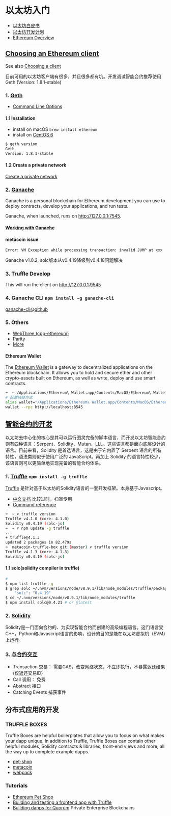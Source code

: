 # 以太坊入门
 * [以太坊白皮书](https://github.com/ethereum/wiki/blob/master/%5B中文%5D-以太坊白皮书.md)
 * [以太坊开发计划](https://github.com/ethereum/wiki/blob/master/%5B中文%5D-以太坊开发计划.md)
 * [Ethereum Overview](http://truffleframework.com/tutorials/ethereum-overview)

## [Choosing an Ethereum client](http://truffleframework.com/docs/getting_started/client)
See also [Choosing a client](http://ethdocs.org/en/latest/ethereum-clients/choosing-a-client.html)

目前可用的以太坊客户端有很多，并且很多都有坑。开发调试智能合约推荐使用 Geth (Version: 1.8.1-stable)

### 1. [Geth](https://github.com/ethereum/go-ethereum)
 * [Command Line Options](https://github.com/ethereum/go-ethereum/wiki/Command-Line-Options)

#### 1.1 Installation
 * install on macOS `brew install ethereum`
 * install on [CentOS 6](./install-geth-on-centos6.md)

```bash
$ geth version 
Geth
Version: 1.8.1-stable
```

#### 1.2 Create a private network
[Create a private network](./create-private-network.md)

### 2. [Ganache](http://truffleframework.com/ganache)
Ganache is a personal blockchain for Ethereum development you can use to deploy contracts, develop your applications, and run tests.

Ganache, when launched, runs on http://127.0.0.1:7545.

#### [Working with Ganache](http://truffleframework.com/docs/ganache/using)

#### metacoin issue
`Error: VM Exception while processing transaction: invalid JUMP at xxx`

Ganache v1.0.2, solc版本从v0.4.19降级到v0.4.18问题解决

### 3. Truffle Develop
This will run the client on http://127.0.0.1:9545

### 4. Ganache CLI `npm install -g ganache-cli`

[ganache-cli@github](https://github.com/trufflesuite/ganache-cli/)

### 5. Others

 * [WebThree (cpp-ethereum)](https://github.com/ethereum/cpp-ethereum)
 * [Parity](https://github.com/paritytech/parity)
 * [More](https://www.ethereum.org/cli)

#### Ethereum Wallet
The [Ethereum Wallet](https://github.com/ethereum/mist/releases) is a gateway to decentralized applications on the Ethereum blockchain. It allows you to hold and secure ether and other crypto-assets built on Ethereum, as well as write, deploy and use smart contracts.


```bash
➜  ~ /Applications/Ethereum\ Wallet.app/Contents/MacOS/Ethereum\ Wallet --rpc /tmp/geth/nodechain/geth.ipc
# 配置快捷方式
alias wallet="/Applications/Ethereum\ Wallet.app/Contents/MacOS/Ethereum\ Wallet"
wallet --rpc http://localhost:8545
```

## [智能合约的开发](https://solidity.readthedocs.io/en/develop/)
以太坊去中心化的核心是其可以运行图灵完备的脚本语言，而开发以太坊智能合约则有四种语言：Serpent、Solidity、Mutan、LLL。这些语言都是面向底层设计的语言。目前来看，Solidity 是首选语言，这是由于它内置了 Serpent 语言的所有特性，语法类则似于使用广泛的 JavaScript。再加上 Solidity 的语言特性较少，该语言则可以更简单地实现完备的智能合约体系。

### 1. [Truffle](https://github.com/trufflesuite/truffle) `npm install -g truffle`
[Truffle](http://truffleframework.com/) 是针对基于以太坊的Solidity语言的一套开发框架。本身基于Javascript。
 * [中文文档](http://truffle.tryblockchain.org/) 比较过时，扫盲专用
 * [Command reference](http://truffleframework.com/docs/advanced/commands)

```bash
➜  ~ ✗ truffle version
Truffle v4.1.0 (core: 4.1.0)
Solidity v0.4.19 (solc-js)
➜  ~ ✗ npm update -g truffle
...
+ truffle@4.1.3
updated 2 packages in 82.479s
➜  metacoin-truffle-box git:(master) ✗ truffle version
Truffle v4.1.3 (core: 4.1.3)
Solidity v0.4.19 (solc-js)
```

#### 1.1 solc(solidity compiler in truffle)

```bash
#  
$ npm list truffle -g
$ grep solc ~/.nvm/versions/node/v8.9.1/lib/node_modules/truffle/package.json
    "solc": "0.4.19"
$ cd ~/.nvm/versions/node/v8.9.1/lib/node_modules/truffle
$ npm install solc@0.4.21 # or @latest
```

### 2. [Solidity](http://solidity-cn.readthedocs.io/zh/latest/)
Solidity是一门面向合约的、为实现智能合约而创建的高级编程语言。这门语言受C++，Python和Javascript语言的影响，设计的目的是能在以太坊虚拟机（EVM）上运行。

### 3. [与合约交互](http://truffle.tryblockchain.org/truffle-InteractingWithContracts-与合约交互.html)
 * Transaction 交易： 需要GAS，改变网络状态，不立即执行，不暴露返还结果(仅返还交易ID)
 * Call 调用： 免费
 * Abstract 接口
 * Catching Events 捕获事件

## 分布式应用的开发

### TRUFFLE BOXES
Truffle Boxes are helpful boilerplates that allow you to focus on what makes your dapp unique. In addition to Truffle, Truffle Boxes can contain other helpful modules, Solidity contracts & libraries, front-end views and more; all the way up to complete example dapps.

 * [pet-shop](http://truffleframework.com/boxes/pet-shop)
 * [metacoin](http://truffleframework.com/boxes/metacoin)
 * [webpack](http://truffleframework.com/boxes/webpack)

### Tutorials
 * [Ethereum Pet Shop](http://truffleframework.com/tutorials/pet-shop)
 * [Building and testing a frontend app with Truffle](http://truffleframework.com/tutorials/building-testing-frontend-app-truffle-3)
 * [Building dapps for Quorum](http://truffleframework.com/tutorials/building-dapps-for-quorum-private-enterprise-blockchains) Private Enterprise Blockchains